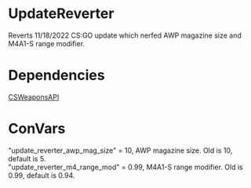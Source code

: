 # UpdateReverter
Reverts 11/18/2022 CS:GO update which nerfed AWP magazine size and M4A1-S range modifier.

# Dependencies
[CSWeaponsAPI](https://github.com/KoNLiG/CSWeaponsAPI)

# ConVars
"update_reverter_awp_mag_size" = 10, AWP magazine size. Old is 10, default is 5.<br>
"update_reverter_m4_range_mod" = 0.99, M4A1-S range modifier. Old is 0.99, default is 0.94.
